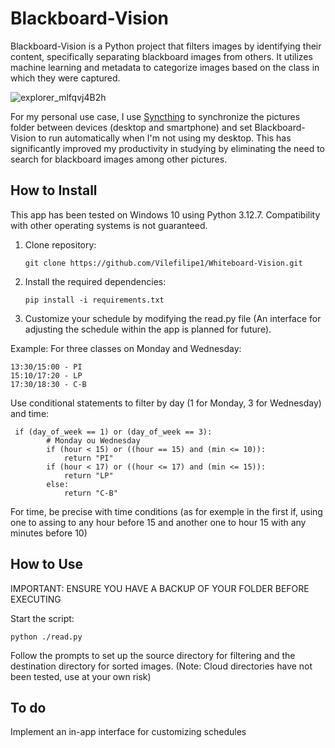 # Blackboard-Vision
Blackboard-Vision is a Python project that filters images by identifying their content, specifically separating blackboard images from others. It utilizes machine learning and metadata to categorize images based on the class in which they were captured.

![explorer_mlfqvj4B2h](https://github.com/user-attachments/assets/024d61d6-3172-4262-a3e2-b4ff52c0bfe2)

For my personal use case, I use [Syncthing](https://syncthing.net/) to synchronize the pictures folder between devices (desktop and smartphone) and set Blackboard-Vision to run automatically when I'm not using my desktop. This has significantly improved my productivity in studying by eliminating the need to search for blackboard images among other pictures.
 

## How to Install
This app has been tested on Windows 10 using Python 3.12.7. Compatibility with other operating systems is not guaranteed.

1. Clone repository:

    ```git clone https://github.com/Vilefilipe1/Whiteboard-Vision.git```

2. Install the required dependencies:

    ```pip install -i requirements.txt```

3. Customize your schedule by modifying the read.py file (An interface for adjusting the schedule within the app is planned for future).

Example: For three classes on Monday and Wednesday:

    13:30/15:00 - PI
    15:10/17:20 - LP
    17:30/18:30 - C-B

Use conditional statements to filter by day (1 for Monday, 3 for Wednesday) and time:

```
 if (day_of_week == 1) or (day_of_week == 3): 
        # Monday ou Wednesday
        if (hour < 15) or ((hour == 15) and (min <= 10)):
            return "PI"  
        if (hour < 17) or ((hour <= 17) and (min <= 15)):
            return "LP"           
        else:
            return "C-B"
```

For time, be precise with time conditions (as for exemple in the first if, using one to assing to any hour before 15 and another one to hour 15 with any minutes before 10)

 
## How to Use
IMPORTANT: ENSURE YOU HAVE A BACKUP OF YOUR FOLDER BEFORE EXECUTING

Start the script:

```python ./read.py```

Follow the prompts to set up the source directory for filtering and the destination directory for sorted images. (Note: Cloud directories have not been tested, use at your own risk)

## To do

Implement an in-app interface for customizing schedules
 

